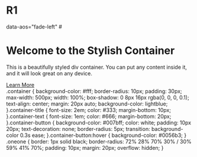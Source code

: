 # R1
<link rel="stylesheet" href="https://unpkg.com/aos@next/dist/aos.css" />
<link rel="stylesheet" href="https://unpkg.com/aos@next/dist/aos.css" /><script src="https://unpkg.com/aos@next/dist/aos.js"></script>
  <script>
    AOS.init();
  </script> data-aos="fade-left"
 #<div class="container" data-aos="fade-left">
    <h1 class="container-title">Welcome to the Stylish Container</h1>
    <p class="container-text">This is a beautifully styled div container. You can put any content inside it, and it
      will look great on any device.</p>
    <a href="#" class="container-button">Learn More</a>
  </div>
  .container {
  background-color: #fff;
  border-radius: 10px;
  padding: 30px;
  max-width: 500px;
  width: 100%;
  box-shadow: 0 8px 16px rgba(0, 0, 0, 0.1);
  text-align: center;
  margin: 20px auto;
  background-color: lightblue;
}.container-title {
  font-size: 2em;
  color: #333;
  margin-bottom: 10px;
}.container-text {
  font-size: 1em;
  color: #666;
  margin-bottom: 20px;
}.container-button {
  background-color: #007bff;
  color: white;
  padding: 10px 20px;
  text-decoration: none;
  border-radius: 5px;
  transition: background-color 0.3s ease;
}.container-button:hover {
  background-color: #0056b3;
}
.oneone {
  border: 1px solid black;
  border-radius: 72% 28% 70% 30% / 30% 59% 41% 70%; 
  padding: 10px;
  margin: 20px;
  overflow: hidden;
}
